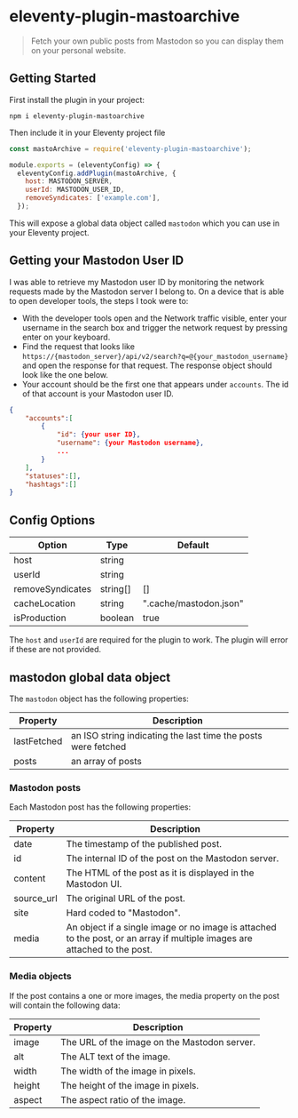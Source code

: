 # eleventy-plugin-mastoarchive

> Fetch your own public posts from Mastodon so you can display them on your personal website.

## Getting Started

First install the plugin in your project:

```shell
npm i eleventy-plugin-mastoarchive
```

Then include it in your Eleventy project file

```js
const mastoArchive = require('eleventy-plugin-mastoarchive');

module.exports = (eleventyConfig) => {
  eleventyConfig.addPlugin(mastoArchive, {
    host: MASTODON_SERVER,
    userId: MASTODON_USER_ID,
    removeSyndicates: ['example.com'],
  });
```

This will expose a global data object called `mastodon` which you can use in your Eleventy project.

## Getting your Mastodon User ID

I was able to retrieve my Mastodon user ID by monitoring the network requests made by the Mastodon server I belong to. On a device that is able to open developer tools, the steps I took were to:

- With the developer tools open and the Network traffic visible, enter your username in the search box and trigger the network request by pressing enter on your keyboard.
- Find the request that looks like `https://{mastodon_server}/api/v2/search?q=@{your_mastodon_username}` and open the response for that request. The response object should look like the one below.
- Your account should be the first one that appears under `accounts`. The id of that account is your Mastodon user ID.

```json
{
    "accounts":[
        {
            "id": {your user ID},
            "username": {your Mastodon username},
            ...
        }
    ],
    "statuses":[],
    "hashtags":[]
}
```

## Config Options

| Option           | Type     | Default                |
| ---------------- | -------- | ---------------------- |
| host             | string   |                        |
| userId           | string   |                        |
| removeSyndicates | string[] | []                     |
| cacheLocation    | string   | ".cache/mastodon.json" |
| isProduction     | boolean  | true                   |

The `host` and `userId` are required for the plugin to work. The plugin will error if these are not provided.

## mastodon global data object

The `mastodon` object has the following properties:

| Property    | Description                                                   |
| ----------- | ------------------------------------------------------------- |
| lastFetched | an ISO string indicating the last time the posts were fetched |
| posts       | an array of posts                                             |

### Mastodon posts

Each Mastodon post has the following properties:

| Property   | Description                                                                                                               |
| ---------- | ------------------------------------------------------------------------------------------------------------------------- |
| date       | The timestamp of the published post.                                                                                      |
| id         | The internal ID of the post on the Mastodon server.                                                                       |
| content    | The HTML of the post as it is displayed in the Mastodon UI.                                                               |
| source_url | The original URL of the post.                                                                                             |
| site       | Hard coded to "Mastodon".                                                                                                 |
| media      | An object if a single image or no image is attached to the post, or an array if multiple images are attached to the post. |

### Media objects

If the post contains a one or more images, the media property on the post will contain the following data:

| Property | Description                                  |
| -------- | -------------------------------------------- |
| image    | The URL of the image on the Mastodon server. |
| alt      | The ALT text of the image.                   |
| width    | The width of the image in pixels.            |
| height   | The height of the image in pixels.           |
| aspect   | The aspect ratio of the image.               |
